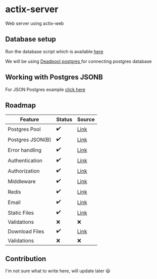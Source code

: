 # actix-server
Web server using actix-web

## Database setup
Run the database script which is available [here](https://github.com/saiumesh535/actix-server/blob/master/scripts/sql/init.sql)

We will be using [Deadpool postgres ](https://crates.io/crates/deadpool-postgres) for connecting postgres database


## Working with Postgres JSONB
For JSON Postgres example [click here](https://github.com/saiumesh535/actix-server/tree/master/src/Json)

## Roadmap

| Feature  | Status | Source |
| ------------- | ------------- | ------------- |
| Postgres Pool  | :heavy_check_mark:  | [Link](https://github.com/saiumesh535/actix-server/blob/master/src/main.rs#L15)
| Postgres JSON(B)  | :heavy_check_mark:  | [Link](https://github.com/saiumesh535/actix-server/tree/master/src/Json) |
| Error handling | :heavy_check_mark:  | [Link](https://github.com/saiumesh535/actix-server/pull/8/files) |
| Authentication | :heavy_check_mark:  | [Link](https://github.com/saiumesh535/actix-server/pull/6) |
| Authorization | :heavy_check_mark:  | [Link](https://github.com/saiumesh535/actix-server/pull/7) |
| Middleware | :heavy_check_mark:  | [Link](https://github.com/saiumesh535/actix-server/pull/7) |
| Redis | :heavy_check_mark:  | [Link](https://github.com/saiumesh535/actix-server/pull/6) |
| Email | :heavy_check_mark:  | [Link](https://github.com/saiumesh535/actix-server/pull/10) |
| Static Files | :heavy_check_mark:  | [Link](https://github.com/saiumesh535/actix-server/pull/9/files) |
| Validations | :x:  | :x: |
| Download  Files | :heavy_check_mark:  | [Link](https://github.com/saiumesh535/actix-server/pull/9/files) |
| Validations | :x:  | :x: |

## Contribution
I'm not sure what to write here, will update later :smiley:
